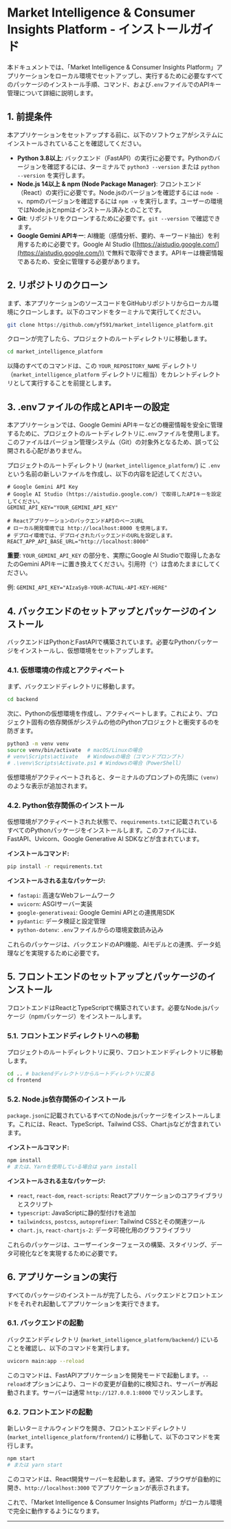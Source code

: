 # Market Intelligence & Consumer Insights Platform - インストールガイド

本ドキュメントでは、「Market Intelligence & Consumer Insights Platform」アプリケーションをローカル環境でセットアップし、実行するために必要なすべてのパッケージのインストール手順、コマンド、および`.env`ファイルでのAPIキー管理について詳細に説明します。

## 1. 前提条件

本アプリケーションをセットアップする前に、以下のソフトウェアがシステムにインストールされていることを確認してください。

*   **Python 3.8以上**: バックエンド（FastAPI）の実行に必要です。Pythonのバージョンを確認するには、ターミナルで `python3 --version` または `python --version` を実行します。
*   **Node.js 14以上 & npm (Node Package Manager)**: フロントエンド（React）の実行に必要です。Node.jsのバージョンを確認するには `node -v`、npmのバージョンを確認するには `npm -v` を実行します。ユーザーの環境ではNode.jsとnpmはインストール済みとのことです。
*   **Git**: リポジトリをクローンするために必要です。`git --version` で確認できます。
*   **Google Gemini APIキー**: AI機能（感情分析、要約、キーワード抽出）を利用するために必要です。Google AI Studio ([https://aistudio.google.com/](https://aistudio.google.com/)) で無料で取得できます。APIキーは機密情報であるため、安全に管理する必要があります。

## 2. リポジトリのクローン

まず、本アプリケーションのソースコードをGitHubリポジトリからローカル環境にクローンします。以下のコマンドをターミナルで実行してください。

```bash
git clone https://github.com/yf591/market_intelligence_platform.git
```

クローンが完了したら、プロジェクトのルートディレクトリに移動します。

```bash
cd market_intelligence_platform
```

以降のすべてのコマンドは、この `YOUR_REPOSITORY_NAME` ディレクトリ（`market_intelligence_platform` ディレクトリに相当）をカレントディレクトリとして実行することを前提とします。

## 3. .envファイルの作成とAPIキーの設定

本アプリケーションでは、Google Gemini APIキーなどの機密情報を安全に管理するために、プロジェクトのルートディレクトリに`.env`ファイルを使用します。このファイルはバージョン管理システム（Git）の対象外となるため、誤って公開される心配がありません。

プロジェクトのルートディレクトリ (`market_intelligence_platform/`) に `.env` という名前の新しいファイルを作成し、以下の内容を記述してください。

```dotenv
# Google Gemini API Key
# Google AI Studio (https://aistudio.google.com/) で取得したAPIキーを設定してください。
GEMINI_API_KEY="YOUR_GEMINI_API_KEY"

# ReactアプリケーションのバックエンドAPIのベースURL
# ローカル開発環境では http://localhost:8000 を使用します。
# デプロイ環境では、デプロイされたバックエンドのURLを設定します。
REACT_APP_API_BASE_URL="http://localhost:8000"
```

**重要**: `YOUR_GEMINI_API_KEY` の部分を、実際にGoogle AI Studioで取得したあなたのGemini APIキーに置き換えてください。引用符（`"`）は含めたままにしてください。

例:
`GEMINI_API_KEY="AIzaSyB-YOUR-ACTUAL-API-KEY-HERE"`

## 4. バックエンドのセットアップとパッケージのインストール

バックエンドはPythonとFastAPIで構築されています。必要なPythonパッケージをインストールし、仮想環境をセットアップします。

### 4.1. 仮想環境の作成とアクティベート

まず、バックエンドディレクトリに移動します。

```bash
cd backend
```

次に、Pythonの仮想環境を作成し、アクティベートします。これにより、プロジェクト固有の依存関係がシステムの他のPythonプロジェクトと衝突するのを防ぎます。

```bash
python3 -m venv venv
source venv/bin/activate  # macOS/Linuxの場合
# venv\Scripts\activate   # Windowsの場合（コマンドプロンプト）
# .\venv\Scripts\Activate.ps1 # Windowsの場合（PowerShell）
```

仮想環境がアクティベートされると、ターミナルのプロンプトの先頭に `(venv)` のような表示が追加されます。

### 4.2. Python依存関係のインストール

仮想環境がアクティベートされた状態で、`requirements.txt`に記載されているすべてのPythonパッケージをインストールします。このファイルには、FastAPI、Uvicorn、Google Generative AI SDKなどが含まれています。

**インストールコマンド:**

```bash
pip install -r requirements.txt
```

**インストールされる主なパッケージ:**

*   `fastapi`: 高速なWebフレームワーク
*   `uvicorn`: ASGIサーバー実装
*   `google-generativeai`: Google Gemini APIとの連携用SDK
*   `pydantic`: データ検証と設定管理
*   `python-dotenv`: `.env`ファイルからの環境変数読み込み

これらのパッケージは、バックエンドのAPI機能、AIモデルとの連携、データ処理などを実現するために必要です。

## 5. フロントエンドのセットアップとパッケージのインストール

フロントエンドはReactとTypeScriptで構築されています。必要なNode.jsパッケージ（npmパッケージ）をインストールします。

### 5.1. フロントエンドディレクトリへの移動

プロジェクトのルートディレクトリに戻り、フロントエンドディレクトリに移動します。

```bash
cd .. # backendディレクトリからルートディレクトリに戻る
cd frontend
```

### 5.2. Node.js依存関係のインストール

`package.json`に記載されているすべてのNode.jsパッケージをインストールします。これには、React、TypeScript、Tailwind CSS、Chart.jsなどが含まれています。

**インストールコマンド:**

```bash
npm install
# または、Yarnを使用している場合は yarn install
```

**インストールされる主なパッケージ:**

*   `react`, `react-dom`, `react-scripts`: Reactアプリケーションのコアライブラリとスクリプト
*   `typescript`: JavaScriptに静的型付けを追加
*   `tailwindcss`, `postcss`, `autoprefixer`: Tailwind CSSとその関連ツール
*   `chart.js`, `react-chartjs-2`: データ可視化用のグラフライブラリ

これらのパッケージは、ユーザーインターフェースの構築、スタイリング、データ可視化などを実現するために必要です。

## 6. アプリケーションの実行

すべてのパッケージのインストールが完了したら、バックエンドとフロントエンドをそれぞれ起動してアプリケーションを実行できます。

### 6.1. バックエンドの起動

バックエンドディレクトリ (`market_intelligence_platform/backend/`) にいることを確認し、以下のコマンドを実行します。

```bash
uvicorn main:app --reload
```

このコマンドは、FastAPIアプリケーションを開発モードで起動します。`--reload`オプションにより、コードの変更が自動的に検知され、サーバーが再起動されます。サーバーは通常 `http://127.0.0.1:8000` でリッスンします。

### 6.2. フロントエンドの起動

新しいターミナルウィンドウを開き、フロントエンドディレクトリ (`market_intelligence_platform/frontend/`) に移動して、以下のコマンドを実行します。

```bash
npm start
# または yarn start
```

このコマンドは、React開発サーバーを起動します。通常、ブラウザが自動的に開き、`http://localhost:3000` でアプリケーションが表示されます。

これで、「Market Intelligence & Consumer Insights Platform」がローカル環境で完全に動作するようになります。

---

